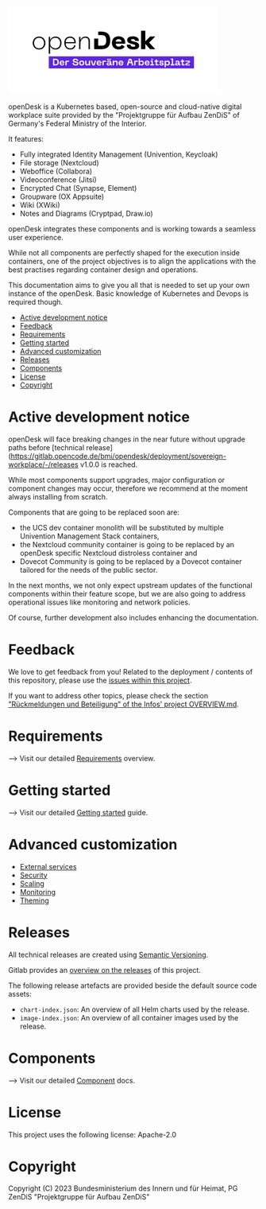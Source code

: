 <!--
SPDX-FileCopyrightText: 2023 Bundesministerium des Innern und für Heimat, PG ZenDiS "Projektgruppe für Aufbau ZenDiS"
SPDX-License-Identifier: Apache-2.0
-->

![logo](./helmfile/environments/default/theme/logo_portal_background.svg)

openDesk is a Kubernetes based, open-source and cloud-native digital workplace suite provided by the "Projektgruppe für
Aufbau ZenDiS" of Germany's Federal Ministry of the Interior.

It features:
- Fully integrated Identity Management (Univention, Keycloak)
- File storage (Nextcloud)
- Weboffice (Collabora)
- Videoconference (Jitsi)
- Encrypted Chat (Synapse, Element)
- Groupware (OX Appsuite)
- Wiki (XWiki)
- Notes and Diagrams (Cryptpad, Draw.io)

openDesk integrates these components and is working towards a seamless user experience.

While not all components are perfectly shaped for the execution inside containers, one of the project objectives is to
align the applications with the best practises regarding container design and operations.

This documentation aims to give you all that is needed to set up your own instance of the openDesk.
Basic knowledge of Kubernetes and Devops is required though.

<!-- TOC -->
* [Active development notice](#active-development-notice)
* [Feedback](#feedback)
* [Requirements](#requirements)
* [Getting started](#getting-started)
* [Advanced customization](#advanced-customization)
* [Releases](#releases)
* [Components](#components)
* [License](#license)
* [Copyright](#copyright)
<!-- TOC -->

# Active development notice
openDesk will face breaking changes in the near future without upgrade paths before
[technical release](https://gitlab.opencode.de/bmi/opendesk/deployment/sovereign-workplace/-/releases
v1.0.0 is reached.

While most components support upgrades, major configuration or component changes may occur, therefore we recommend
at the moment always installing from scratch.

Components that are going to be replaced soon are:
- the UCS dev container monolith will be substituted by multiple Univention Management Stack containers,
- the Nextcloud community container is going to be replaced by an openDesk specific Nextcloud distroless container and
- Dovecot Community is going to be replaced by a Dovecot container tailored for the needs of the public sector.

In the next months, we not only expect upstream updates of the functional components within their feature scope, but we
are also going to address operational issues like monitoring and network policies.

Of course, further development also includes enhancing the documentation.

# Feedback

We love to get feedback from you!
Related to the deployment / contents of this repository,
please use the [issues within this project](https://gitlab.opencode.de/bmi/opendesk/deployment/sovereign-workplace/-/issues).

If you want to address other topics, please check the section
["Rückmeldungen und Beteiligung" of the Infos' project OVERVIEW.md](https://gitlab.opencode.de/bmi/opendesk/info/-/blob/main/OVERVIEW.md#rückmeldungen-und-beteiligung).

# Requirements

⟶ Visit our detailed [Requirements](docs/requirements.md) overview.

# Getting started

⟶ Visit our detailed [Getting started](docs/getting-started.md) guide.

# Advanced customization

- [External services](docs/external-services.md)
- [Security](docs/security.md)
- [Scaling](docs/scaling.md)
- [Monitoring](docs/monitoring.md)
- [Theming](docs/theming.md)

# Releases

All technical releases are created using [Semantic Versioning](https://semver.org/lang/de/).

Gitlab provides an
[overview on the releases](https://gitlab.opencode.de/bmi/opendesk/deployment/sovereign-workplace/-/releases)
of this project.

The following release artefacts are provided beside the default source code assets:
- `chart-index.json`: An overview of all Helm charts used by the release.
- `image-index.json`: An overview of all container images used by the release.

# Components

⟶ Visit our detailed [Component](docs/getting-started.md) docs.


# License

This project uses the following license: Apache-2.0

# Copyright
Copyright (C) 2023 Bundesministerium des Innern und für Heimat, PG ZenDiS "Projektgruppe für Aufbau ZenDiS"
